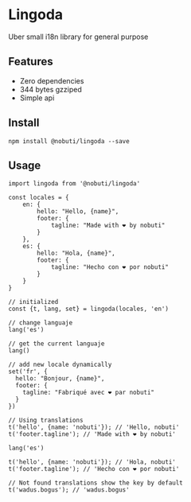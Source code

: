 # Lingoda

Uber small i18n library for general purpose


## Features

- Zero dependencies
- 344 bytes gzziped
- Simple api


## Install

```
npm install @nobuti/lingoda --save
```

## Usage

```
import lingoda from '@nobuti/lingoda'

const locales = {
    en: {
        hello: "Hello, {name}",
        footer: {
            tagline: "Made with ❤️ by nobuti"
        }
    },
    es: {
        hello: "Hola, {name}",
        footer: {
            tagline: "Hecho con ❤️ por nobuti"
        }
    }
}

// initialized
const {t, lang, set} = lingoda(locales, 'en')

// change languaje
lang('es')

// get the current languaje
lang()

// add new locale dynamically
set('fr', {
  hello: "Bonjour, {name}",
  footer: {
    tagline: "Fabriqué avec ❤️ par nobuti"
  }
})

// Using translations
t('hello', {name: 'nobuti'}); // 'Hello, nobuti'
t('footer.tagline'); // 'Made with ❤️ by nobuti'

lang('es')

t('hello', {name: 'nobuti'}); // 'Hola, nobuti'
t('footer.tagline'); // 'Hecho con ❤️ por nobuti'

// Not found translations show the key by default
t('wadus.bogus'); // 'wadus.bogus'
```

